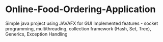 # Online-Food-Ordering-Application
Simple java project using JAVAFX for GUI
Implemented features - socket programming, multithreading, collection framework (Hash, Set, Tree), Generics, Exception Handling 
